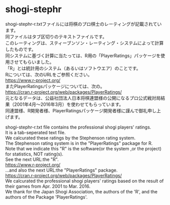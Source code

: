 # shogi-stephr
shogi-stephr-r.txtファイルには将棋のプロ棋士のレーティングが記載されています。<br>
同ファイルはタブ区切りのテキストファイルです。<br>
このレーティングは、スティーブンソン・レーティング・システムによって計算したものです。<br>
同システムに基づく計算に当たっては、R用の「PlayerRatings」パッケージを使用させてもらいました。<br>
「R」とは統計用のシステム（あるいはソフトウエア）のことです。<br>
Rについては、次のURLをご参照ください。<br>
https://www.r-project.org/<br>
またPlayerRatingsパッケージについては、次の。<br>
https://cran.r-project.org/web/packages/PlayerRatings/<br>
元となるデータは、公益社団法人日本将棋連盟様の公開になるプロ公式戦対局結果（2001年4月～2016年3月）を使わせてもらっています。<br>
同連盟様、R開発者様、PlayerRatingsパッケージ開発者様に謹んで御礼申し上げます。<br>

shogi-stephr-r.txt file contains the professional shogi players' ratings.<br>
It is a tab-seperated text file.<br>
We calcurated these ratings by the Stephenson rating system.<br>
The Stephenson rating system is in the "PlayerRatings" package for R.<br>
Note that we indicate this "R" is the software(or the system ,or the project) for statistics, NOT rating(s).<br>
See the next URL:the "R".<br>
https://www.r-project.org/<br>
...and also the next URL:the "PlayerRatings" package.<br>
https://cran.r-project.org/web/packages/PlayerRatings/<br>
We calcurated the professional shogi players' ratings based on the result of their games from Apr. 2001 to Mar. 2016.<br>
We thank for the Japan Shogi Association, the authors of the 'R', and the authors of the Package 'PlayerRatings'.
